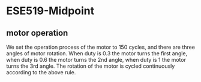 # ESE519-Midpoint

## motor operation

We set the operation process of the motor to 150 cycles, and there are three angles of motor rotation. When duty is 0.3 the motor turns the first angle, when duty is 0.6 the motor turns the 2nd angle, when duty is 1 the motor turns the 3rd angle. The rotation of the motor is cycled continuously according to the above rule.
